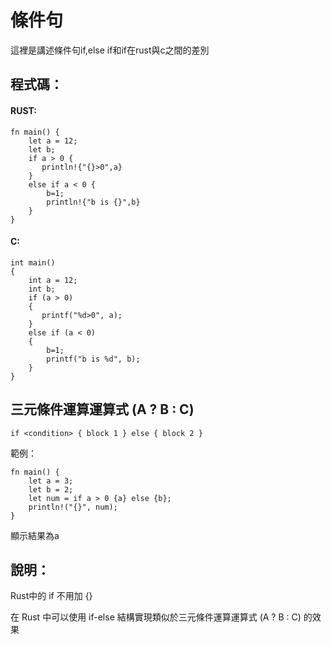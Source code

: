 # 條件句

這裡是講述條件句if,else if和if在rust與c之間的差別

## 程式碼：

#### RUST:

```
fn main() {
    let a = 12;
    let b;
    if a > 0 {
       println!{"{}>0",a}
    }  
    else if a < 0 {
        b=1;
        println!{"b is {}",b}
    }  
}
```
#### C:
```
int main()
{
    int a = 12;
    int b;
    if (a > 0)
    {
       printf("%d>0", a);
    }
    else if (a < 0)
    {
        b=1;
        printf("b is %d", b);
    }
}
```

## 三元條件運算運算式 (A ? B : C)

```
if <condition> { block 1 } else { block 2 } 
```
範例：

```
fn main() {
    let a = 3;
    let b = 2;
    let num = if a > 0 {a} else {b};
    println!("{}", num);
}
```
顯示結果為a

## 說明：

Rust中的 if 不用加 {} 

在 Rust 中可以使用 if-else 結構實現類似於三元條件運算運算式 (A ? B : C) 的效果


